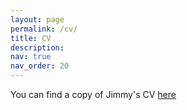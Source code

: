 ```yaml
---
layout: page
permalink: /cv/
title: CV
description:
nav: true
nav_order: 20
---
```


You can find a copy of Jimmy's CV [here](http://BernotLab.github.io/assets/pdf/Bernot_CV.pdf)
